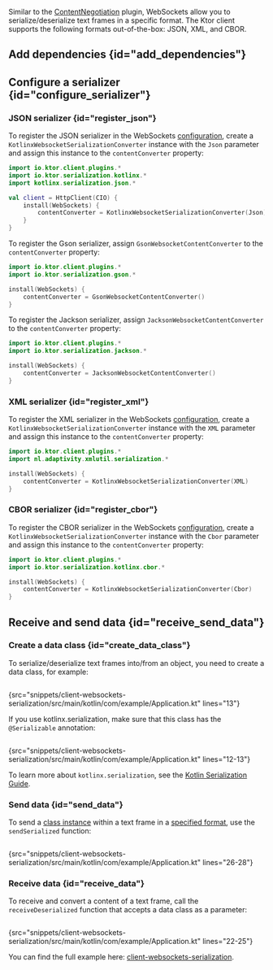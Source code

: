 [//]: # (title: WebSockets serialization)

<microformat>
<var name="example_name" value="client-websockets-serialization"/>
<include src="lib.xml" include-id="download_example"/>
</microformat>

Similar to the [ContentNegotiation](serialization-client.md) plugin, WebSockets allow you to serialize/deserialize text frames in a specific format. The Ktor client supports the following formats out-of-the-box: JSON, XML, and CBOR.

## Add dependencies {id="add_dependencies"}

<include src="serialization.md" include-id="serialization_dependency"/>

## Configure a serializer {id="configure_serializer"}

### JSON serializer {id="register_json"}

<tabs group="json-libraries">
<tab title="kotlinx.serialization" group-key="kotlinx">

To register the JSON serializer in the WebSockets [configuration](websocket_client.md#install_plugin), create a `KotlinxWebsocketSerializationConverter` instance with the `Json` parameter and assign this instance to the `contentConverter` property:

```kotlin
import io.ktor.client.plugins.*
import io.ktor.serialization.kotlinx.*
import kotlinx.serialization.json.*

val client = HttpClient(CIO) {
    install(WebSockets) {
        contentConverter = KotlinxWebsocketSerializationConverter(Json)
    }
}
```

</tab>
<tab title="Gson" group-key="gson">

To register the Gson serializer, assign `GsonWebsocketContentConverter` to the `contentConverter` property:

```kotlin
import io.ktor.client.plugins.*
import io.ktor.serialization.gson.*

install(WebSockets) {
    contentConverter = GsonWebsocketContentConverter()
}
```


</tab>
<tab title="Jackson" group-key="jackson">

To register the Jackson serializer, assign `JacksonWebsocketContentConverter` to the `contentConverter` property:

```kotlin
import io.ktor.client.plugins.*
import io.ktor.serialization.jackson.*

install(WebSockets) {
    contentConverter = JacksonWebsocketContentConverter()
}
```

</tab>
</tabs>

### XML serializer {id="register_xml"}

To register the XML serializer in the WebSockets [configuration](websocket_client.md#install_plugin), create a `KotlinxWebsocketSerializationConverter` instance with the `XML` parameter and assign this instance to the `contentConverter` property:

```kotlin
import io.ktor.client.plugins.*
import nl.adaptivity.xmlutil.serialization.*

install(WebSockets) {
    contentConverter = KotlinxWebsocketSerializationConverter(XML)
}
```

### CBOR serializer {id="register_cbor"}
To register the CBOR serializer in the WebSockets [configuration](websocket_client.md#install_plugin), create a `KotlinxWebsocketSerializationConverter` instance with the `Cbor` parameter and assign this instance to the `contentConverter` property:

```kotlin
import io.ktor.client.plugins.*
import io.ktor.serialization.kotlinx.cbor.*

install(WebSockets) {
    contentConverter = KotlinxWebsocketSerializationConverter(Cbor)
}
```


## Receive and send data {id="receive_send_data"}
### Create a data class {id="create_data_class"}

To serialize/deserialize text frames into/from an object, you need to create a data class, for example:

```kotlin
```
{src="snippets/client-websockets-serialization/src/main/kotlin/com/example/Application.kt" lines="13"}

If you use kotlinx.serialization, make sure that this class has the `@Serializable` annotation:

```kotlin
```
{src="snippets/client-websockets-serialization/src/main/kotlin/com/example/Application.kt" lines="12-13"}

To learn more about `kotlinx.serialization`, see the [Kotlin Serialization Guide](https://github.com/Kotlin/kotlinx.serialization/blob/master/docs/serialization-guide.md).

### Send data {id="send_data"}

To send a [class instance](#create_data_class) within a text frame in a [specified format](#configure_serializer), use the `sendSerialized` function:

```kotlin
```
{src="snippets/client-websockets-serialization/src/main/kotlin/com/example/Application.kt" lines="26-28"}

### Receive data {id="receive_data"}

To receive and convert a content of a text frame, call the `receiveDeserialized` function that accepts a data class as a parameter:

```kotlin
```
{src="snippets/client-websockets-serialization/src/main/kotlin/com/example/Application.kt" lines="22-25"}

You can find the full example here: [client-websockets-serialization](https://github.com/ktorio/ktor-documentation/tree/main/codeSnippets/snippets/client-websockets-serialization).

